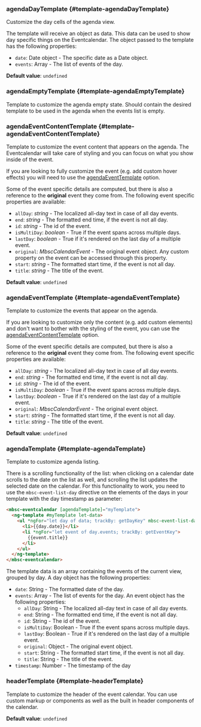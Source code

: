 ### agendaDayTemplate {#template-agendaDayTemplate}

Customize the day cells of the agenda view.

The template will receive an object as data. This data can be used to show day specific things on the Eventcalendar.
The object passed to the template has the following properties:
- `date`: Date object - The specific date as a Date object.
- `events`: Array - The list of events of the day.

**Default value**: `undefined`
### agendaEmptyTemplate {#template-agendaEmptyTemplate}

Template to customize the agenda empty state.
Should contain the desired template to be used in the agenda when the events list is empty.
### agendaEventContentTemplate {#template-agendaEventContentTemplate}

Template to customize the event content that appears on the agenda.
The Eventcalendar will take care of styling and you can focus on what you show inside of the event.

If you are looking to fully customize the event (e.g. add custom hover effects) you will need to use the
[agendaEventTemplate](#template-agendaEventTemplate) option.

Some of the event specific details are computed, but there is also a reference to the **original** event they come from.
The following event specific properties are available:
- `allDay`: _string_ - The localized all-day text in case of all day events.
- `end`: _string_ - The formatted end time, if the event is not all day.
- `id`: _string_ - The id of the event.
- `isMultiDay`: _boolean_ - True if the event spans across multiple days.
- `lastDay`: _boolean_ - True if it&#039;s rendered on the last day of a multiple event.
- `original`: _MbscCalendarEvent_ - The original event object. Any custom property on the event can be accessed through this property.
- `start`: _string_ - The formatted start time, if the event is not all day.
- `title`: _string_ - The title of the event.

**Default value**: `undefined`
### agendaEventTemplate {#template-agendaEventTemplate}

Template to customize the events that appear on the agenda.

If you are looking to customize only the content (e.g. add custom elements) and don&#039;t want to bother with the styling of the event,
you can use the [agendaEventContentTemplate](#template-agendaEventContentTemplate) option.

Some of the event specific details are computed, but there is also a reference to the **original** event they come from.
The following event specific properties are available:
- `allDay`: _string_ - The localized all-day text in case of all day events.
- `end`: _string_ - The formatted end time, if the event is not all day.
- `id`: _string_ - The id of the event.
- `isMultiDay`: _boolean_ - True if the event spans across multiple days.
- `lastDay`: _boolean_ - True if it&#039;s rendered on the last day of a multiple event.
- `original`: _MbscCalendarEvent_ - The original event object.
- `start`: _string_ - The formatted start time, if the event is not all day.
- `title`: _string_ - The title of the event.

**Default value**: `undefined`
### agendaTemplate {#template-agendaTemplate}

Template to customize agenda listing.

There is a scrolling functionality of the list: when clicking on a calendar date scrolls to the date on the list as well,
and scrolling the list updates the selected date on the calendar.
For this functionality to work, you need to use the `mbsc-event-list-day` directive on the elements of
the days in your template with the day timestamp as parameter:

```html
<mbsc-eventcalendar [agendaTemplate]="myTemplate">
  <ng-template #myTemplate let-data>
    <ul *ngFor="let day of data; trackBy: getDayKey" mbsc-event-list-day [timestamp]="day.timestamp">
      <li>{{day.date}}</li>
      <li *ngFor="let event of day.events; trackBy: getEventKey">
        {{event.title}}
      </li>
    </ul>
  </ng-template>
</mbsc-eventcalendar>
```

The template data is an array containing the events of the current view, grouped by day. A day object has the following properties:
- `date`: String - The formatted date of the day.
- `events`: Array - The list of events for the day. An event object has the following properties:
   - `allDay`: String - The localized all-day text in case of all day events.
   - `end`: String - The formatted end time, if the event is not all day.
   - `id`: String - The id of the event.
   - `isMultiDay`: Boolean - True if the event spans across multiple days.
   - `lastDay`: Boolean - True if it&#039;s rendered on the last day of a multiple event.
   - `original`: Object - The original event object.
   - `start`: String - The formatted start time, if the event is not all day.
   - `title`: String - The title of the event.
- `timestamp`: Number - The timestamp of the day
### headerTemplate {#template-headerTemplate}

Template to customize the header of the event calendar.
You can use custom markup or components as well as the built in header
components of the calendar.

**Default value**: `undefined`
